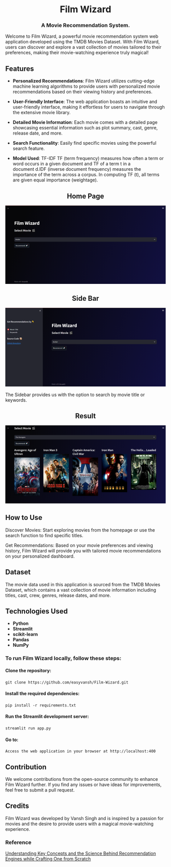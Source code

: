 <h1 align="center">
  Film Wizard
</h1>

<div align="center">
  <h3>A Movie Recommendation System.</h3>
</div>


Welcome to Film Wizard, a powerful movie recommendation system web application developed using the TMDB Movies Dataset. With Film Wizard, users can discover and explore a vast collection of movies tailored to their preferences, making their movie-watching experience truly magical!

## Features

- **Personalized Recommendations**: Film Wizard utilizes cutting-edge machine learning algorithms to provide users with personalized movie recommendations based on their viewing history and preferences.

- **User-Friendly Interface**: The web application boasts an intuitive and user-friendly interface, making it effortless for users to navigate through the extensive movie library.

- **Detailed Movie Information**: Each movie comes with a detailed page showcasing essential information such as plot summary, cast, genre, release date, and more.

- **Search Functionality**: Easily find specific movies using the powerful search feature.

- **Model Used**: TF-IDF TF (term frequency) measures how often a term or word occurs in a given document and TF of a term t in a document d.IDF (inverse document frequency) measures the importance of the term across a corpus. In computing TF (t), all terms are given equal importance (weightage).

<h2 align="center">
  Home Page
</h2>



![Preview](https://github.com/easyvansh/Film-Wizard/blob/main/assets/Home%20Preview.png)

<h2 align="center">
    Side Bar 
</h2>



![SideBar](https://github.com/easyvansh/Film-Wizard/blob/main/assets/Sidebar.png)

<p>
The Sidebar provides us with the option to search by movie title or keywords.
</p>

<h2 align="center">
    Result
</h2>


![Result](https://github.com/easyvansh/Film-Wizard/blob/main/assets/Search%20Results.png)

## How to Use

Discover Movies: Start exploring movies from the homepage or use the search function to find specific titles.

Get Recommendations: Based on your movie preferences and viewing history, Film Wizard will provide you with tailored movie recommendations on your personalized dashboard.

## Dataset
The movie data used in this application is sourced from the TMDB Movies Dataset, which contains a vast collection of movie information including titles, cast, crew, genres, release dates, and more.

## Technologies Used
- **Python** 
- **Streamlit** 
- **scikit-learn** 
- **Pandas**
- **NumPy** 

### To run Film Wizard locally, follow these steps:

#### Clone the repository: 
`git clone https://github.com/easyvansh/Film-Wizard.git`

#### Install the required dependencies: 
`pip install -r requirements.txt`

#### Run the Streamlit development server: 
`streamlit run app.py`

#### Go to:
`Access the web application in your browser at http://localhost:400`



## Contribution
We welcome contributions from the open-source community to enhance Film Wizard further. If you find any issues or have ideas for improvements, feel free to submit a pull request.

## Credits
Film Wizard was developed by Vansh Singh and is inspired by a passion for movies and the desire to provide users with a magical movie-watching experience.

### Reference
[Understanding Key Concepts and the Science Behind Recommendation Engines while Crafting One from Scratch](https://ai.plainenglish.io/tmdb-streamlit-build-your-own-movie-recommendation-system-f2ffbca63d11)